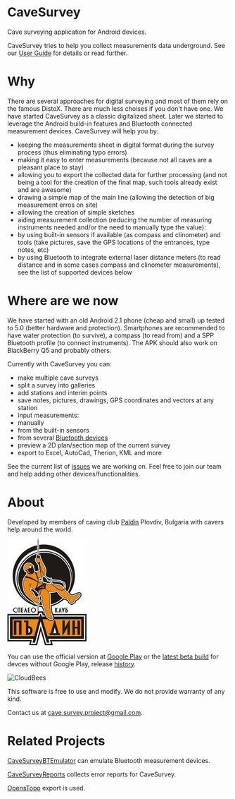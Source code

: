 CaveSurvey
==========

Cave surveying application for Android devices.

CaveSurvey tries to help you collect measurements data underground. See our [User Guide](https://github.com/lz1asl/CaveSurvey/wiki/User-Guide) for details or read further.


Why
===

There are several approaches for digital surveying and most of them rely on the famous DistoX. There are much less choises if you don't have one. We have started CaveSurvey as a classic digitalized sheet. Later we started to leverage the Android build-in features and Bluetooth connected measurement devices. CaveSurvey will help you by:
 - keeping the measurements sheet in digital format during the survey process (thus eliminating typo errors)
 - making it easy to enter measurements (because not all caves are a pleasant place to stay)
 - allowing you to export the collected data for further processing (and not being a tool for the creation of the final map, such tools already exist and are awesome)
 - drawing a simple map of the main line (allowing the detection of big measurement erros on site)
 - allowing the creation of simple sketches
 - aiding measurement collection (reducing the number of measuring instruments needed and/or the need to manually type the value):
  - by using built-in sensors if available (as compass and clinometer) and tools (take pictures, save the GPS locations of the entrances, type notes, etc)
  - by using Bluetooth to integrate external laser distance meters (to read distance and in some cases compass and clinometer measurements), see the list of supported devices below


Where are we now
================

We have started with an old Android 2.1 phone (cheap and small) up tested to 5.0 (better hardware and protection). Smartphones are recommended to have water protection (to survive), a compass (to read from) and a SPP Bluetooth profile (to connect instruments). The APK should also work on BlackBerry Q5 and probably others.

Currently with CaveSurvey you can:
  - make multiple cave surveys
  - split a survey into galleries
  - add stations and interim points
  - save notes, pictures, drawings, GPS coordinates and vectors at any station
  - input measurements:
   - manually
   - from the built-in sensors
   - from several [Bluetooth devices](https://github.com/lz1asl/CaveSurvey/wiki/Measurement-Devices)
  - preview a 2D plan/section map of the current survey
  - export to Excel, AutoCad, Therion, KML and more

See the current list of [issues](https://github.com/lz1asl/CaveSurvey/issues) we are working on. Feel free to join our team and help adding other devices/functionalities.


About
=====

Developed by members of caving club [Paldin](http://sk-paldin.eu/) Plovdiv, Bulgaria with cavers help around the world.

![Picture](res/drawable-mdpi/paldin.jpg)

You can use the official version at [Google Play](https://play.google.com/store/apps/details?id=com.astoev.cave.survey) or the [latest beta build](https://razhodki.ci.cloudbees.com/job/CaveSurvey/lastSuccessfulBuild/artifact/build/outputs/apk/CaveSurvey-defaultFlavor-release.apk) for devces without Google Play, release [history](https://github.com/lz1asl/CaveSurvey/wiki/Releases).

![CloudBees](http://www.cloudbees.com/sites/default/files/Button-Built-on-CB-1.png)


This software is free to use and modify.
We do not provide warranty of any kind.

Contact us at cave.survey.project@gmail.com.


Related Projects
================

[CaveSurveyBTEmulator](https://github.com/lz1asl/CaveSurveyBTEmulator) can emulate Bluetooth measurement devices.

[CaveSurveyReports](https://github.com/lz1asl/CaveSurveyReports) collects error reports for CaveSurvey.

[OpensTopo](http://www.openspeleo.org/openspeleo/openstopo.en.html) export is used. 

